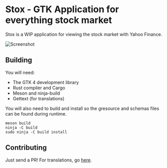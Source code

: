 # Stox - GTK Application for everything stock market

Stox is a WIP application for viewing the stock market with Yahoo Finance.

![Screenshot](https://raw.githubusercontent.com/ItzSwirlz/stox/main/.github/screenshot.png)

## Building

You will need:
- The GTK 4 development library
- Rust compiler and Cargo
- Meson and ninja-build
- Gettext (for translations)

You will also need to build and install so the gresource and schemas files can be found during runtime.
```
meson build
ninja -C build
sudo ninja -C build install
```

## Contributing
Just send a PR! For translations, go [here](https://github.com/users/ItzSwirlz/projects/4/views/1).
